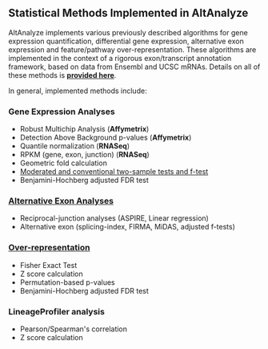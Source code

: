 ## Statistical Methods Implemented in AltAnalyze ##

AltAnalyze implements various previously described algorithms for gene expression quantification, differential gene expression, alternative exon expression and feature/pathway over-representation. These algorithms are implemented in the context of a rigorous exon/transcript annotation framework, based on data from Ensembl and UCSC mRNAs. Details on all of these methods is **[provided here](http://www.altanalyze.org/help.htm)**.

In general, implemented methods include:

### Gene Expression Analyses ###

  * Robust Multichip Analysis (**Affymetrix**)
  * Detection Above Background p-values (**Affymetrix**)
  * Quantile normalization (**RNASeq**)
  * RPKM (gene, exon, junction) (**RNASeq**)
  * Geometric fold calculation
  * [Moderated and conventional two-sample tests and f-test](ModeratedTest.md)
  * Benjamini-Hochberg adjusted FDR test

### [Alternative Exon Analyses](ScoringMethod.md) ###

  * Reciprocal-junction analyses (ASPIRE, Linear regression)
  * Alternative exon (splicing-index, FIRMA, MiDAS, adjusted f-tests)

### [Over-representation](http://genmapp.org/go_elite/help.htm#s4) ###

  * Fisher Exact Test
  * Z score calculation
  * Permutation-based p-values
  * Benjamini-Hochberg adjusted FDR test

### LineageProfiler analysis ###

  * Pearson/Spearman's correlation
  * Z score calculation
